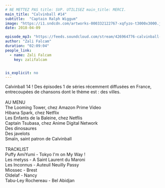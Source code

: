 ```yaml
---
# NE METTEZ PAS title: SVP. UTILISEZ main_title: MERCI.
main_title: "Calvinball #14"
subtitle:  "Captain Ralph Wiggum"
image: "https://i1.sndcdn.com/artworks-000332122767-xqfyzo-t3000x3000.jpg"
date: 2018-04-09

episode_mp3: "https://feeds.soundcloud.com/stream/426964776-calvinball-radio-calvinball-14-captain-ralph-wiggum.mp3"
author: "Zali Falcam"
duration: "02:09:04"
people_link: 
  - name: Zali Falcam
    key: zalifalcam


is_explicit: no
---
```


<PodcastHeader/>

<!-- ECRIRE LA DESCRIPTION DE L'EPISODE SOUS CETTE LIGNE -->
Calvinball 14 ! Des épisodes 1 de séries récemment diffusées en France, entrecoupées de chansons dont le thème est : des villes.<br><br>AU MENU<br>The Looming Tower, chez Amazon Prime Video<br>Hibana Spark, chez Netflix<br>Les Enfants de la Baleine, chez Netflis<br>Captain Tsubasa, chez Anime Digital Network<br>Des dinosaures<br>Des javelots<br>Smaïn, saint patron de Calvinball<br><br>TRACKLIST<br>Puffy AmiYumi - Tokyo I'm on My Way !<br>Les metyss - A Saint Laurent du Maroni<br>Les Inconnus - Auteuil Neuilly Passy<br>Miossec - Brest<br>Oldelaf - Nancy<br>Tabu-Ley Rochereau - Bel Abidjan

